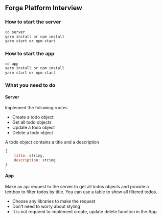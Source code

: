 ## Forge Platform Interview

### How to start the server
```sh
cd server
yarn install or npm install
yarn start or npm start
```

### How to start the app
```sh
cd app
yarn install or npm install
yarn start or npm start
```

### What you need to do
#### Server
Implement the following routes
- Create a todo object
- Get all todo objects
- Update a todo object
- Delete a todo object

A todo object contains a title and a description
```javascript
{
    title: string,
    description: string
}
```
	
#### App
Make an api request to the server to get all todos objects and provide a textbox to filter todos by title. You can use a table to show all filtered todos.

- Choose any libraries to make the request
- Don't need to worry about styling
- It is not required to implement create, update delete function in the App